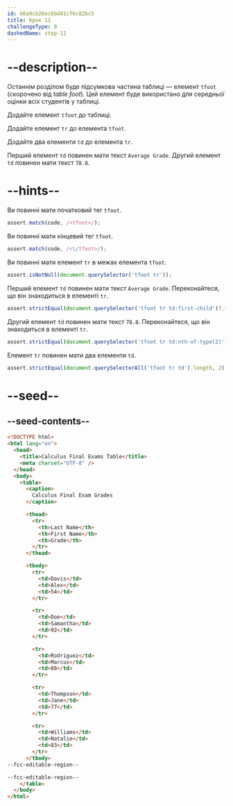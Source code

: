 ```yaml
---
id: 66a9cb26ec6bd41cf6c82bc5
title: Крок 11
challengeType: 0
dashedName: step-11
---
```


# --description--

Останнім розділом буде підсумкова частина таблиці — елемент `tfoot` (скорочено від <dfn>table foot</dfn>). Цей елемент буде використано для середньої оцінки всіх студентів у таблиці.

Додайте елемент `tfoot` до таблиці.

Додайте елемент `tr` до елемента `tfoot`.

Додайте два елементи `td` до елемента `tr`.

Перший елемент `td` повинен мати текст `Average Grade`. Другий елемент `td` повинен мати текст `78.8`.

# --hints--

Ви повинні мати початковий тег `tfoot`.

```js
assert.match(code, /<tfoot>/);
```

Ви повинні мати кінцевий тег `tfoot`.

```js
assert.match(code, /<\/tfoot>/);
```

Ви повинні мати елемент `tr` в межах елемента `tfoot`.

```js
assert.isNotNull(document.querySelector('tfoot tr'));
```

Перший елемент `td` повинен мати текст `Average Grade`. Переконайтеся, що він знаходиться в елементі `tr`.

```js
assert.strictEqual(document.querySelector('tfoot tr td:first-child')?.textContent, 'Average Grade');
```

Другий елемент `td` повинен мати текст `78.8`. Переконайтеся, що він знаходиться в елементі `tr`.

```js
assert.strictEqual(document.querySelector('tfoot tr td:nth-of-type(2)')?.textContent, '78.8');
```

Елемент `tr` повинен мати два елементи `td`.

```js
assert.strictEqual(document.querySelectorAll('tfoot tr td').length, 2);
```

# --seed--

## --seed-contents--

```html
<!DOCTYPE html>
<html lang="en">
  <head>
    <title>Calculus Final Exams Table</title>
    <meta charset="UTF-8" />
  </head>
  <body>
    <table>
      <caption>
        Calculus Final Exam Grades
      </caption>

      <thead>     
        <tr>
          <th>Last Name</th>
          <th>First Name</th>
          <th>Grade</th>
        </tr>
      </thead>

      <tbody>
        <tr>
          <td>Davis</td>
          <td>Alex</td>
          <td>54</td>
        </tr>

        <tr>
          <td>Doe</td>
          <td>Samantha</td>
          <td>92</td>
        </tr>

        <tr>
          <td>Rodriguez</td>
          <td>Marcus</td>
          <td>88</td>
        </tr>

        <tr>
          <td>Thompson</td>
          <td>Jane</td>
          <td>77</td>
        </tr>

        <tr>
          <td>Williams</td>
          <td>Natalie</td>
          <td>83</td>
        </tr>
      </tbody>
--fcc-editable-region--

--fcc-editable-region--
    </table>
  </body>
</html>
```

